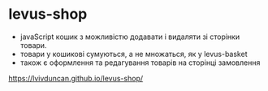 # levus-shop
- javaScript кошик з можливістю додавати і видаляти зі сторінки товари.
- товари у кошикові сумуються, а не множаться, як у levus-basket
- також є оформлення та редагування товарів на сторінці замовлення

https://lvivduncan.github.io/levus-shop/